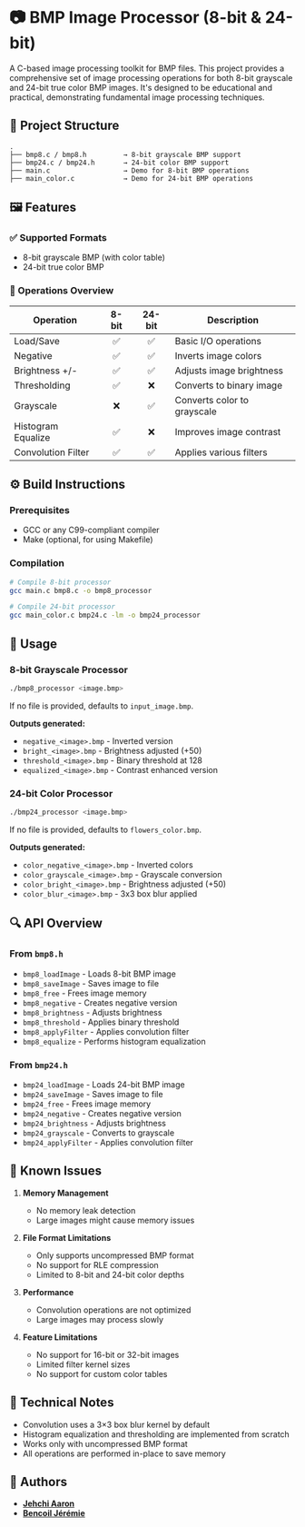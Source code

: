 # 📷 BMP Image Processor (8-bit & 24-bit)

A C-based image processing toolkit for BMP files. This project provides a comprehensive set of image processing operations for both 8-bit grayscale and 24-bit true color BMP images. It's designed to be educational and practical, demonstrating fundamental image processing techniques.

## 📁 Project Structure

```
.
├── bmp8.c / bmp8.h         → 8-bit grayscale BMP support
├── bmp24.c / bmp24.h       → 24-bit color BMP support
├── main.c                  → Demo for 8-bit BMP operations
├── main_color.c            → Demo for 24-bit BMP operations
```

## 🖼 Features

### ✅ Supported Formats
- 8-bit grayscale BMP (with color table)
- 24-bit true color BMP

### 🧰 Operations Overview

| Operation           | 8-bit | 24-bit | Description |
|--------------------|:-----:|:------:|-------------|
| Load/Save          |   ✅   |   ✅    | Basic I/O operations |
| Negative           |   ✅   |   ✅    | Inverts image colors |
| Brightness +/-     |   ✅   |   ✅    | Adjusts image brightness |
| Thresholding       |   ✅   |   ❌    | Converts to binary image |
| Grayscale          |   ❌   |   ✅    | Converts color to grayscale |
| Histogram Equalize |   ✅   |   ❌    | Improves image contrast |
| Convolution Filter |   ✅   |   ✅    | Applies various filters |

## ⚙️ Build Instructions

### Prerequisites
- GCC or any C99-compliant compiler
- Make (optional, for using Makefile)

### Compilation
```bash
# Compile 8-bit processor
gcc main.c bmp8.c -o bmp8_processor

# Compile 24-bit processor
gcc main_color.c bmp24.c -lm -o bmp24_processor
```

## 🚀 Usage

### 8-bit Grayscale Processor
```bash
./bmp8_processor <image.bmp>
```
If no file is provided, defaults to `input_image.bmp`.

**Outputs generated:**
- `negative_<image>.bmp` - Inverted version
- `bright_<image>.bmp` - Brightness adjusted (+50)
- `threshold_<image>.bmp` - Binary threshold at 128
- `equalized_<image>.bmp` - Contrast enhanced version

### 24-bit Color Processor
```bash
./bmp24_processor <image.bmp>
```
If no file is provided, defaults to `flowers_color.bmp`.

**Outputs generated:**
- `color_negative_<image>.bmp` - Inverted colors
- `color_grayscale_<image>.bmp` - Grayscale conversion
- `color_bright_<image>.bmp` - Brightness adjusted (+50)
- `color_blur_<image>.bmp` - 3x3 box blur applied

## 🔍 API Overview

### From `bmp8.h`
- `bmp8_loadImage` - Loads 8-bit BMP image
- `bmp8_saveImage` - Saves image to file
- `bmp8_free` - Frees image memory
- `bmp8_negative` - Creates negative version
- `bmp8_brightness` - Adjusts brightness
- `bmp8_threshold` - Applies binary threshold
- `bmp8_applyFilter` - Applies convolution filter
- `bmp8_equalize` - Performs histogram equalization

### From `bmp24.h`
- `bmp24_loadImage` - Loads 24-bit BMP image
- `bmp24_saveImage` - Saves image to file
- `bmp24_free` - Frees image memory
- `bmp24_negative` - Creates negative version
- `bmp24_brightness` - Adjusts brightness
- `bmp24_grayscale` - Converts to grayscale
- `bmp24_applyFilter` - Applies convolution filter

## 🐛 Known Issues

1. **Memory Management**
   - No memory leak detection
   - Large images might cause memory issues

2. **File Format Limitations**
   - Only supports uncompressed BMP format
   - No support for RLE compression
   - Limited to 8-bit and 24-bit color depths

3. **Performance**
   - Convolution operations are not optimized
   - Large images may process slowly

4. **Feature Limitations**
   - No support for 16-bit or 32-bit images
   - Limited filter kernel sizes
   - No support for custom color tables

## 🧪 Technical Notes

- Convolution uses a 3×3 box blur kernel by default
- Histogram equalization and thresholding are implemented from scratch
- Works only with uncompressed BMP format
- All operations are performed in-place to save memory

## 👤 Authors

- **[Jehchi Aaron](https://github.com/Joeeeemamaa)**
- **[Bencoil Jérémie](https://github.com/jeremiel1110)**
